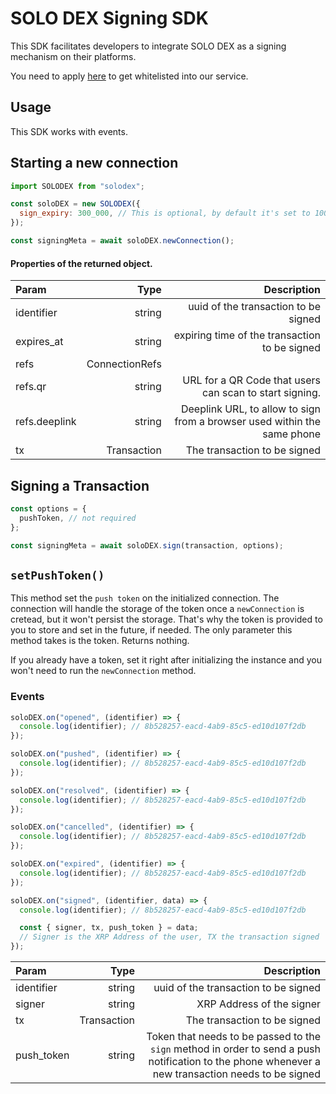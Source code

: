 # SOLO DEX Signing SDK

This SDK facilitates developers to integrate SOLO DEX as a signing mechanism on their platforms.

You need to apply [here](https://typeform.com) to get whitelisted into our service.

## Usage

This SDK works with events.

## Starting a new connection

```js
import SOLODEX from "solodex";

const soloDEX = new SOLODEX({
  sign_expiry: 300_000, // This is optional, by default it's set to 100,000 ms (10 minutes)
});

const signingMeta = await soloDEX.newConnection();
```

#### Properties of the returned object.

| Param         |           Type |                                                              Description |
| :------------ | -------------: | -----------------------------------------------------------------------: |
| identifier    |         string |                                     uuid of the transaction to be signed |
| expires_at    |         string |                            expiring time of the transaction to be signed |
| refs          | ConnectionRefs |                                                                          |
| refs.qr       |         string |                  URL for a QR Code that users can scan to start signing. |
| refs.deeplink |         string | Deeplink URL, to allow to sign from a browser used within the same phone |
| tx            |    Transaction |                                             The transaction to be signed |

## Signing a Transaction

```js
const options = {
  pushToken, // not required
};

const signingMeta = await soloDEX.sign(transaction, options);
```

## `setPushToken()`

This method set the `push token` on the initialized connection. The connection will handle the storage of the token once a `newConnection` is cretead, but it won't persist the storage.
That's why the token is provided to you to store and set in the future, if needed. The only parameter this method takes is the token. Returns nothing.

If you already have a token, set it right after initializing the instance and you won't need to run the `newConnection` method.

### Events

```js
soloDEX.on("opened", (identifier) => {
  console.log(identifier); // 8b528257-eacd-4ab9-85c5-ed10d107f2db
});

soloDEX.on("pushed", (identifier) => {
  console.log(identifier); // 8b528257-eacd-4ab9-85c5-ed10d107f2db
});

soloDEX.on("resolved", (identifier) => {
  console.log(identifier); // 8b528257-eacd-4ab9-85c5-ed10d107f2db
});

soloDEX.on("cancelled", (identifier) => {
  console.log(identifier); // 8b528257-eacd-4ab9-85c5-ed10d107f2db
});

soloDEX.on("expired", (identifier) => {
  console.log(identifier); // 8b528257-eacd-4ab9-85c5-ed10d107f2db
});

soloDEX.on("signed", (identifier, data) => {
  console.log(identifier); // 8b528257-eacd-4ab9-85c5-ed10d107f2db

  const { signer, tx, push_token } = data;
  // Signer is the XRP Address of the user, TX the transaction signed
});
```

| Param      |        Type |                                                                                                                                        Description |
| :--------- | ----------: | -------------------------------------------------------------------------------------------------------------------------------------------------: |
| identifier |      string |                                                                                                               uuid of the transaction to be signed |
| signer     |      string |                                                                                                                          XRP Address of the signer |
| tx         | Transaction |                                                                                                                       The transaction to be signed |
| push_token |      string | Token that needs to be passed to the `sign` method in order to send a push notification to the phone whenever a new transaction needs to be signed |
